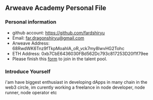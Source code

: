## Arweave Academy Personal File

### Personal information

- github account: https://github.com/fardshiryu
- Email: far.dragonshiryu@gmail.com
- Arweave Address: 68RwdWK6Tnz9fTkpMoahIA_oR_vck7my8lwvHG2Tohc
- ETH Address: 0xb7CbE6436030FBd562Dc793c817253D20f1f79ee
- Please finish this [form](https://docs.google.com/forms/d/e/1FAIpQLSfWA5fIIcBgmRppm3jNz5vmf9Mai_QMVil-2pO4r7YKn_Zhtw/viewform?usp=sf_link) to join in the talent pool.

### Introduce Yourself
 i'am have biggest enthusiast in developing dApps in many chain in the web3 circle, im curently working a freelance in node developer, node runner, node operator etc

